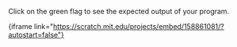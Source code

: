 Click on the green flag to see the expected output of your program.

{iframe link="https://scratch.mit.edu/projects/embed/158861081/?autostart=false"}
